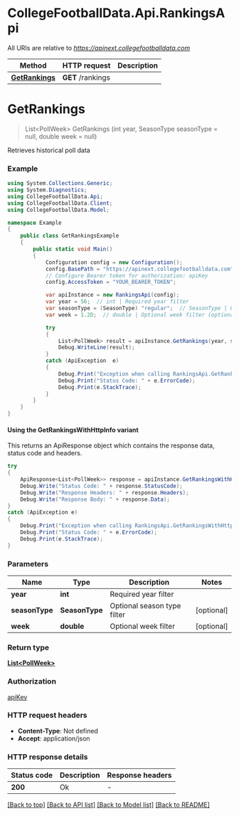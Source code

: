# CollegeFootballData.Api.RankingsApi

All URIs are relative to *https://apinext.collegefootballdata.com*

| Method | HTTP request | Description |
|--------|--------------|-------------|
| [**GetRankings**](RankingsApi.md#getrankings) | **GET** /rankings |  |

<a id="getrankings"></a>
# **GetRankings**
> List&lt;PollWeek&gt; GetRankings (int year, SeasonType seasonType = null, double week = null)



Retrieves historical poll data

### Example
```csharp
using System.Collections.Generic;
using System.Diagnostics;
using CollegeFootballData.Api;
using CollegeFootballData.Client;
using CollegeFootballData.Model;

namespace Example
{
    public class GetRankingsExample
    {
        public static void Main()
        {
            Configuration config = new Configuration();
            config.BasePath = "https://apinext.collegefootballdata.com";
            // Configure Bearer token for authorization: apiKey
            config.AccessToken = "YOUR_BEARER_TOKEN";

            var apiInstance = new RankingsApi(config);
            var year = 56;  // int | Required year filter
            var seasonType = (SeasonType) "regular";  // SeasonType | Optional season type filter (optional) 
            var week = 1.2D;  // double | Optional week filter (optional) 

            try
            {
                List<PollWeek> result = apiInstance.GetRankings(year, seasonType, week);
                Debug.WriteLine(result);
            }
            catch (ApiException  e)
            {
                Debug.Print("Exception when calling RankingsApi.GetRankings: " + e.Message);
                Debug.Print("Status Code: " + e.ErrorCode);
                Debug.Print(e.StackTrace);
            }
        }
    }
}
```

#### Using the GetRankingsWithHttpInfo variant
This returns an ApiResponse object which contains the response data, status code and headers.

```csharp
try
{
    ApiResponse<List<PollWeek>> response = apiInstance.GetRankingsWithHttpInfo(year, seasonType, week);
    Debug.Write("Status Code: " + response.StatusCode);
    Debug.Write("Response Headers: " + response.Headers);
    Debug.Write("Response Body: " + response.Data);
}
catch (ApiException e)
{
    Debug.Print("Exception when calling RankingsApi.GetRankingsWithHttpInfo: " + e.Message);
    Debug.Print("Status Code: " + e.ErrorCode);
    Debug.Print(e.StackTrace);
}
```

### Parameters

| Name | Type | Description | Notes |
|------|------|-------------|-------|
| **year** | **int** | Required year filter |  |
| **seasonType** | **SeasonType** | Optional season type filter | [optional]  |
| **week** | **double** | Optional week filter | [optional]  |

### Return type

[**List&lt;PollWeek&gt;**](PollWeek.md)

### Authorization

[apiKey](../README.md#apiKey)

### HTTP request headers

 - **Content-Type**: Not defined
 - **Accept**: application/json


### HTTP response details
| Status code | Description | Response headers |
|-------------|-------------|------------------|
| **200** | Ok |  -  |

[[Back to top]](#) [[Back to API list]](../../README.md#documentation-for-api-endpoints) [[Back to Model list]](../../README.md#documentation-for-models) [[Back to README]](../../README.md)

